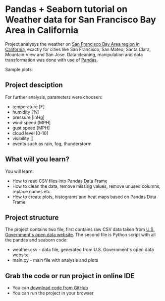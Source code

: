 # Pandas + Seaborn tutorial on Weather data for San Francisco Bay Area in California

Project analysys the weather on [San Francisco Bay Area region in California](https://en.wikipedia.org/wiki/San_Francisco_Bay_Area), exactly for cities like San Francisco, San Mateo, Santa Clara, Mountain View and San Jose.
Data cleaning, manipulation and data transformation was done with use of [Pandas](http://pandas.pydata.org/). 

Sample plots:

## Project desciption

For further analysis, parameters were choosen:
* temperature [F]
* humidity [%]
* pressure [inHg]
* wind speed [MPH]
* gust speed [MPH]
* cloud level [0-10]
* visibility []
* events such as rain, fog, thunderstorm

## What will you learn?


You will learn:

* How to read CSV files into Pandas Data Frame
* How to clean the data, remove missing values, remove unused columns, replace names etc.
* How to create plots, histograms and heat maps based on Pandas Data Frame

## Project structure

The project contains two file, first contains raw CSV data taken from [U.S. Government's open data website](https://www.data.gov/). 
The second file is Python script with all the pandas and seaborn code:
* weather.csv - data file, generated from U.S. Government's open data website
* main.py - main file with analysis and plots

## Grab the code or run project in online IDE
* You can [download code from GitHub](https://github.com/simongeek/PandasDA)
* You can run the project in your browser
